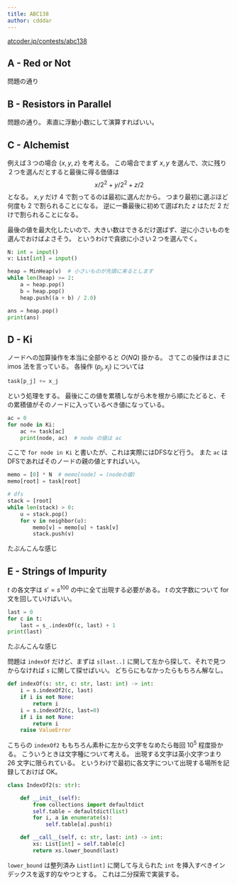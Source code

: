 ```yaml
---
title: ABC138
author: cdddar
---
```


[atcoder.jp/contests/abc138](https://atcoder.jp/contests/abc138)

## A - Red or Not

問題の通り

## B - Resistors in Parallel

問題の通り。
素直に浮動小数にして演算すればいい。

## C - Alchemist

例えば３つの場合 $\{ x,y,z \}$ を考える。
この場合でまず $x,y$ を選んで、次に残り２つを選んだとすると最後に得る価値は
$$x / 2^2 + y / 2^2 + z / 2$$
となる。
$x,y$ だけ $4$ で割ってるのは最初に選んだから。
つまり最初に選ぶほど何度も $2$ で割られることになる。
逆に一番最後に初めて選ばれた $z$ はただ $2$ だけで割られることになる。

最後の値を最大化したいので、大きい数はできるだけ選ばず、逆に小さいものを選んでおけばよさそう。
というわけで貪欲に小さい２つを選んでく。

```python
N: int = input()
v: List[int] = input()

heap = MinHeap(v)  # 小さいものが先頭に来るとします
while len(heap) >= 2:
    a = heap.pop()
    b = heap.pop()
    heap.push((a + b) / 2.0)

ans = heap.pop()
print(ans)
```

## D - Ki

ノードへの加算操作を本当に全部やると $O(NQ)$ 掛かる。
さてこの操作はまさに imos 法を言っている。
各操作 $(p_j, x_j)$ については

```python
task[p_j] += x_j
```

という処理をする。
最後にこの値を累積しながら木を根から順にたどると、その累積値がそのノードに入っているべき値になっている。

```python
ac = 0
for node in Ki:
    ac += task[ac]
    print(node, ac)  # node の値は ac
```

ここで `for node in Ki` と書いたが、これは実際にはDFSなど行う。
また `ac` はDFSであればそのノードの親の値とすればいい。

```python
memo = [0] * N  # memo[node] = (nodeの値)
memo[root] = task[root]

# dfs
stack = [root]
while len(stack) > 0:
    u = stack.pop()
    for v in neighbor(u):
        memo[v] = memo[u] + task[v]
        stack.push(v)
```

たぶんこんな感じ

## E - Strings of Impurity

$t$ の各文字は $s' = s^{100}$ の中に全て出現する必要がある。
$t$ の文字数について for 文を回していけばいい。

```python
last = 0
for c in t:
    last = s_.indexOf(c, last) + 1
print(last)
```

たぶんこんな感じ

問題は `indexOf` だけど、まずは `s[last..]` に関して左から探して、それで見つからなければ `s` に関して探せばいい。
どちらにもなかったらもちろん解なし。

```python
def indexOf(s: str, c: str, last: int) -> int:
    i = s.indexOf2(c, last)
    if i is not None:
        return i
    i = s.indexOf2(c, last=0)
    if i is not None:
        return i
    raise ValueError
```

こちらの `indexOf2` ももちろん素朴に左から文字をなめたら毎回 $10^5$ 程度掛かる。
こういうときは文字種について考える。
出現する文字は英小文字つまり 26 文字に限られている。
というわけで最初に各文字について出現する場所を記録しておけば OK。

```python
class IndexOf2(s: str):

    def __init__(self):
        from collections import defaultdict
        self.table = defaultdict(list)
        for i, a in enumerate(s):
            self.table[a].push(i)

    def __call__(self, c: str, last: int) -> int:
        xs: List[int] = self.table[c]
        return xs.lower_bound(last)
```

`lower_bound` は整列済み `List[int]` に関して与えられた `int` を挿入すべきインデックスを返す的なやつとする。
これは二分探索で実装する。
